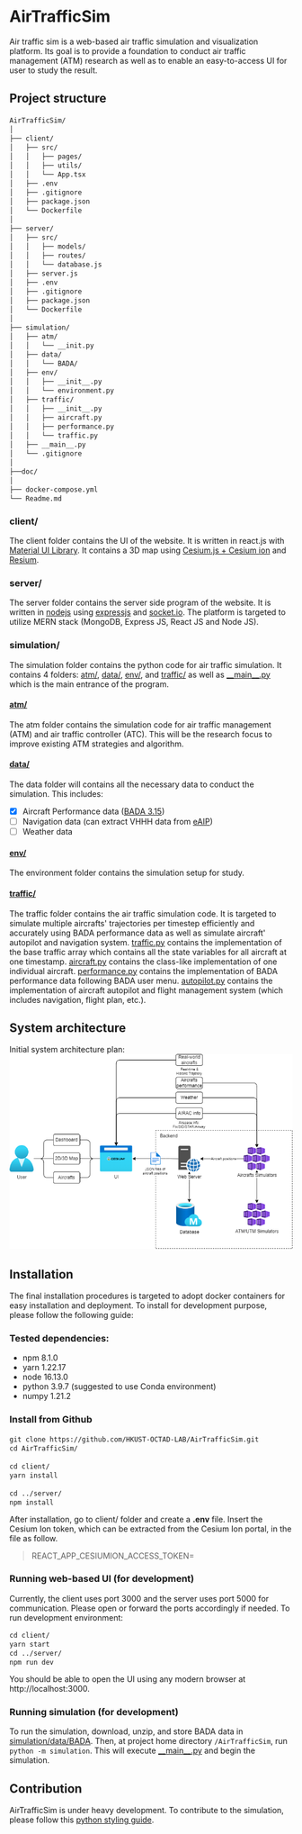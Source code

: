 # AirTrafficSim
Air traffic sim is a web-based air traffic simulation and visualization platform. Its goal is to provide a foundation to conduct air traffic management (ATM) research as well as to enable an easy-to-access UI for user to study the result.

## Project structure
```
AirTrafficSim/
│
├── client/
│   ├── src/
│   │   ├── pages/
│   │   ├── utils/
│   │   └── App.tsx
│   ├── .env
│   ├── .gitignore
│   ├── package.json
│   └── Dockerfile
│
├── server/
│   ├── src/
│   │   ├── models/
│   │   ├── routes/
│   │   └── database.js
│   ├── server.js
│   ├── .env
│   ├── .gitignore
│   ├── package.json
│   └── Dockerfile
│
├── simulation/
│   ├── atm/
│   │   └── __init.py
│   ├── data/
│   │   └── BADA/
│   ├── env/
│   │   ├── __init__.py
│   │   └── environment.py
│   ├── traffic/
│   │   ├── __init__.py
│   │   ├── aircraft.py
│   │   ├── performance.py
│   │   └── traffic.py
│   ├── __main__.py
│   └── .gitignore
│
├──doc/
│
├── docker-compose.yml
└── Readme.md
```
### client/
The client folder contains the UI of the website. It is written in react.js with [Material UI Library](https://mui.com/). It contains a 3D map using [Cesium.js + Cesium ion](https://cesium.com/) and [Resium](https://resium.reearth.io/).

### server/
The server folder contains the server side program of the website. It is written in [nodejs](https://nodejs.org/en/) using [expressjs](https://expressjs.com/) and [socket.io](https://socket.io/). The platform is targeted to utilize MERN stack (MongoDB, Express JS, React JS and Node JS).
### simulation/
The simulation folder contains the python code for air traffic simulation. It contains 4 folders: [atm/](simulation/atm/), [data/](simulation/data/), [env/](simulation/env/), and [traffic/](simulation/traffic/) as well as [\_\_main\_\_.py](simulation/__main__.py) which is the main entrance of the program.

#### [atm/](simulation/atm/)
The atm folder contains the simulation code for air traffic management (ATM) and air traffic controller (ATC). This will be the research focus to improve existing ATM strategies and algorithm.

#### [data/](simulation/data/)
The data folder will contains all the necessary data to conduct the simulation. This includes:
- [x] Aircraft Performance data ([BADA 3.15](https://www.eurocontrol.int/model/bada))
- [ ] Navigation data (can extract VHHH data from [eAIP](https://www.ais.gov.hk/eaip_20211202/2021-12-02-000000/html/index-en-US.html))
- [ ] Weather data

#### [env/](simulation/env/)
The environment folder contains the simulation setup for study.

#### [traffic/](simulation/traffic/)
The traffic folder contains the air traffic simulation code. It is targeted to simulate multiple aircrafts' trajectories per timestep efficiently and accurately using BADA performance data as well as simulate aircraft' autopilot and navigation system. [traffic.py](simulation/traffic/traffic.py) contains the implementation of the base traffic array which contains all the state variables for all aircraft at one timestamp. [aircraft.py](simulation/traffic/aircraft.py) contains the class-like implementation of one individual aircraft. [performance.py](simulation/traffic/performance.py) contains the implementation of BADA performance data following BADA user menu. [autopilot.py](simulation/traffic/autopilot.py) contains the implementation of aircraft autopilot and flight management system (which includes navigation, flight plan, etc.). 

## System architecture
Initial system architecture plan: 
![](doc/images/System%20architecture.png)

## Installation
The final installation procedures is targeted to adopt docker containers for easy installation and deployment. To install for development purpose, please follow the following guide:

### Tested dependencies:
- npm 8.1.0
- yarn 1.22.17
- node 16.13.0
- python 3.9.7 (suggested to use Conda environment)
- numpy 1.21.2

### Install from Github
```
git clone https://github.com/HKUST-OCTAD-LAB/AirTrafficSim.git
cd AirTrafficSim/

cd client/
yarn install

cd ../server/
npm install
```
After installation, go to client/ folder and create a **.env** file. Insert the Cesium Ion token, which can be extracted from the Cesium Ion portal, in the file as follow.
>REACT_APP_CESIUMION_ACCESS_TOKEN=
### Running web-based UI (for development)
Currently, the client uses port 3000 and the server uses port 5000 for communication. Please open or forward the ports accordingly if needed. To run development environment: 
```
cd client/
yarn start
cd ../server/
npm run dev
```
You should be able to open the UI using any modern browser at http://localhost:3000.
### Running simulation (for development)
To run the simulation, download, unzip, and store BADA data in [simulation/data/BADA](simulation/data/BADA/). Then, at project home directory `/AirTrafficSim`, run `python -m simulation`. This will execute [\_\_main\_\_.py](simulation/__main__.py) and begin the simulation.

## Contribution
AirTrafficSim is under heavy development. To contribute to the simulation, please follow this [python styling guide](https://numpydoc.readthedocs.io/en/latest/format.html#params).